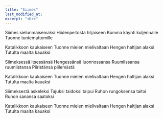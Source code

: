 ```yaml
---
title: "Siimes"
last_modified_at:
excerpt: "<br>"
---  
```



Siimes sielunmaisemaksi
Hiidenpeitosta hiljaiseen
Kumma käynti kuljennalle
Tuonne tuntemattomille

Katalikkoon kaukaiseen
Tuonne mielen mielivaltaan
Hengen haltijan alaksi
Tutulta maalta kauaksi

Siimeksessä itsessänsä
Hengessänsä luonnossansa
Ruumiissansa ruumiistansa
Piiristänsä piilemästä

Katalikkoon kaukaiseen
Tuonne mielen mielivaltaan
Hengen haltijan alaksi
Tutulta maalta kauaksi

Siimeksestä askeleksi
Tajuksi taidoksi taipui
Ruhon rungoksensa taitoi
Runon sanansa saatoksi

Katalikkoon kaukaiseen
Tuonne mielen mielivaltaan
Hengen haltijan alaksi
Tutulta maalta kauaksi

